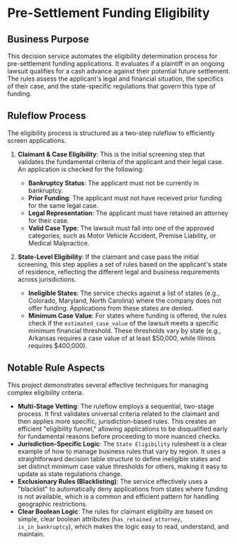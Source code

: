 # Pre-Settlement Funding Eligibility

## Business Purpose
This decision service automates the eligibility determination process for pre-settlement funding applications. It evaluates if a plaintiff in an ongoing lawsuit qualifies for a cash advance against their potential future settlement. The rules assess the applicant's legal and financial situation, the specifics of their case, and the state-specific regulations that govern this type of funding.

## Ruleflow Process

The eligibility process is structured as a two-step ruleflow to efficiently screen applications.

1.  **Claimant & Case Eligibility**: This is the initial screening step that validates the fundamental criteria of the applicant and their legal case. An application is checked for the following:
    * **Bankruptcy Status**: The applicant must not be currently in bankruptcy.
    * **Prior Funding**: The applicant must not have received prior funding for the same legal case.
    * **Legal Representation**: The applicant must have retained an attorney for their case.
    * **Valid Case Type**: The lawsuit must fall into one of the approved categories, such as Motor Vehicle Accident, Premise Liability, or Medical Malpractice.

2.  **State-Level Eligibility**: If the claimant and case pass the initial screening, this step applies a set of rules based on the applicant's state of residence, reflecting the different legal and business requirements across jurisdictions.
    * **Ineligible States**: The service checks against a list of states (e.g., Colorado, Maryland, North Carolina) where the company does not offer funding. Applications from these states are denied.
    * **Minimum Case Value**: For states where funding is offered, the rules check if the `estimated_case_value` of the lawsuit meets a specific minimum financial threshold. These thresholds vary by state (e.g., Arkansas requires a case value of at least $50,000, while Illinois requires $400,000).

## Notable Rule Aspects

This project demonstrates several effective techniques for managing complex eligibility criteria.

* **Multi-Stage Vetting**: The ruleflow employs a sequential, two-stage process. It first validates universal criteria related to the claimant and then applies more specific, jurisdiction-based rules. This creates an efficient "eligibility funnel," allowing applications to be disqualified early for fundamental reasons before proceeding to more nuanced checks.
* **Jurisdiction-Specific Logic**: The `State Eligibility` rulesheet is a clear example of how to manage business rules that vary by region. It uses a straightforward decision table structure to define ineligible states and set distinct minimum case value thresholds for others, making it easy to update as state regulations change.
* **Exclusionary Rules (Blacklisting)**: The service effectively uses a "blacklist" to automatically deny applications from states where funding is not available, which is a common and efficient pattern for handling geographic restrictions.
* **Clear Boolean Logic**: The rules for claimant eligibility are based on simple, clear boolean attributes (`has_retained_attorney`, `is_in_bankruptcy`), which makes the logic easy to read, understand, and maintain.